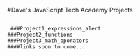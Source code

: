 #Dave's JavaScript Tech Academy Projects
``` 

 ###Project1_expressions_alert
###Project2_functions
###Project3_math_oporators
####links soon to come...
```
